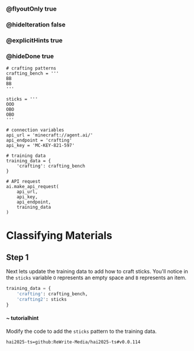 ### @flyoutOnly true
### @hideIteration false
### @explicitHints true
### @hideDone true

```python-template
# crafting patterns
crafting_bench = '''
BB
BB
'''
 
sticks = '''
OOO
OBO
OBO
'''
 
# connection variables
api_url = 'minecraft://agent.ai/'
api_endpoint = 'crafting'
api_key = 'MC-KEY-821-597'
 
# training data
training_data = {
    'crafting': crafting_bench
}
 
# API request
ai.make_api_request(
    api_url,
    api_key,
    api_endpoint,
    training_data
)
```

# Classifying Materials

## Step 1
Next lets update the training data to add how to craft sticks. You'll notice in the `sticks` variable `O` represents an empty space and `B` represents an item.

```python
training_data = {
    'crafting': crafting_bench,
    'crafting2': sticks
}
```
#### ~ tutorialhint 
Modify the code to add the `sticks` pattern to the training data.


```package
hai2025-ts=github:ReWrite-Media/hai2025-ts#v0.0.114
```
